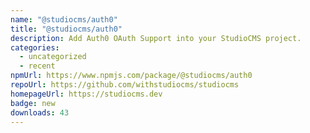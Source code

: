 ```yaml
---
name: "@studiocms/auth0"
title: "@studiocms/auth0"
description: Add Auth0 OAuth Support into your StudioCMS project.
categories:
  - uncategorized
  - recent
npmUrl: https://www.npmjs.com/package/@studiocms/auth0
repoUrl: https://github.com/withstudiocms/studiocms
homepageUrl: https://studiocms.dev
badge: new
downloads: 43
---
```

